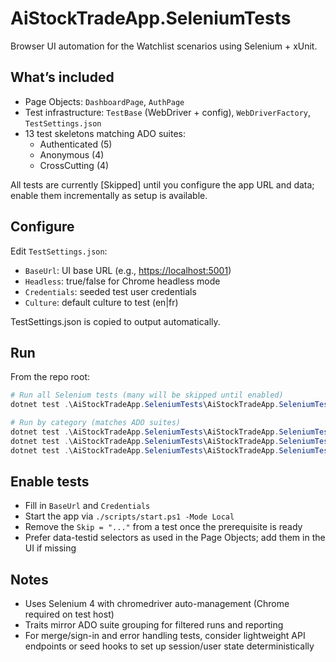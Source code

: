 # AiStockTradeApp.SeleniumTests

Browser UI automation for the Watchlist scenarios using Selenium + xUnit.

## What’s included

- Page Objects: `DashboardPage`, `AuthPage`
- Test infrastructure: `TestBase` (WebDriver + config), `WebDriverFactory`, `TestSettings.json`
- 13 test skeletons matching ADO suites:
  - Authenticated (5)
  - Anonymous (4)
  - CrossCutting (4)

All tests are currently [Skipped] until you configure the app URL and data; enable them incrementally as setup is available.

## Configure

Edit `TestSettings.json`:

- `BaseUrl`: UI base URL (e.g., <https://localhost:5001>)
- `Headless`: true/false for Chrome headless mode
- `Credentials`: seeded test user credentials
- `Culture`: default culture to test (en|fr)

TestSettings.json is copied to output automatically.

## Run

From the repo root:

```powershell
# Run all Selenium tests (many will be skipped until enabled)
dotnet test .\AiStockTradeApp.SeleniumTests\AiStockTradeApp.SeleniumTests.csproj -v minimal

# Run by category (matches ADO suites)
dotnet test .\AiStockTradeApp.SeleniumTests\AiStockTradeApp.SeleniumTests.csproj --filter "Category=Authenticated"
dotnet test .\AiStockTradeApp.SeleniumTests\AiStockTradeApp.SeleniumTests.csproj --filter "Category=Anonymous"
dotnet test .\AiStockTradeApp.SeleniumTests\AiStockTradeApp.SeleniumTests.csproj --filter "Category=CrossCutting"
```

## Enable tests

- Fill in `BaseUrl` and `Credentials`
- Start the app via `./scripts/start.ps1 -Mode Local`
- Remove the `Skip = "..."` from a test once the prerequisite is ready
- Prefer data-testid selectors as used in the Page Objects; add them in the UI if missing

## Notes

- Uses Selenium 4 with chromedriver auto-management (Chrome required on test host)
- Traits mirror ADO suite grouping for filtered runs and reporting
- For merge/sign-in and error handling tests, consider lightweight API endpoints or seed hooks to set up session/user state deterministically

